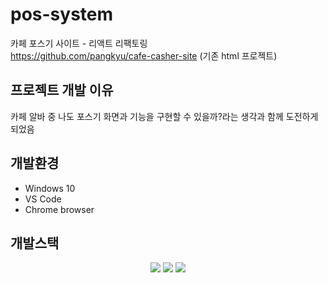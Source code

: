 # pos-system

카페 포스기 사이트 - 리액트 리팩토링 <br/>
https://github.com/pangkyu/cafe-casher-site (기존 html 프로젝트) 

## 프로젝트 개발 이유 
 
  카페 알바 중 나도 포스기 화면과 기능을 구현할 수 있을까?라는 생각과 함께 도전하게 되었음 
 
## 개발환경

- Windows 10
- VS Code
- Chrome browser

## 개발스택

<div align = center>
  <img src="https://img.shields.io/badge/html-E34F26?style=for-the-badge&logo=html5&logoColor=white">
  <img src="https://img.shields.io/badge/javascript-F7DF1E?style=for-the-badge&logo=javascript&logoColor=black"> 
  <img src="https://img.shields.io/badge/css-1572B6?style=for-the-badge&logo=css3&logoColor=white">
</div>


